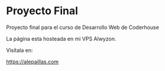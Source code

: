 # Proyecto Final
Proyecto final para el curso de Desarrollo Web de Coderhouse

La página esta hosteada en mi VPS Alwyzon.

Visítala en:

https://alepaillas.com

